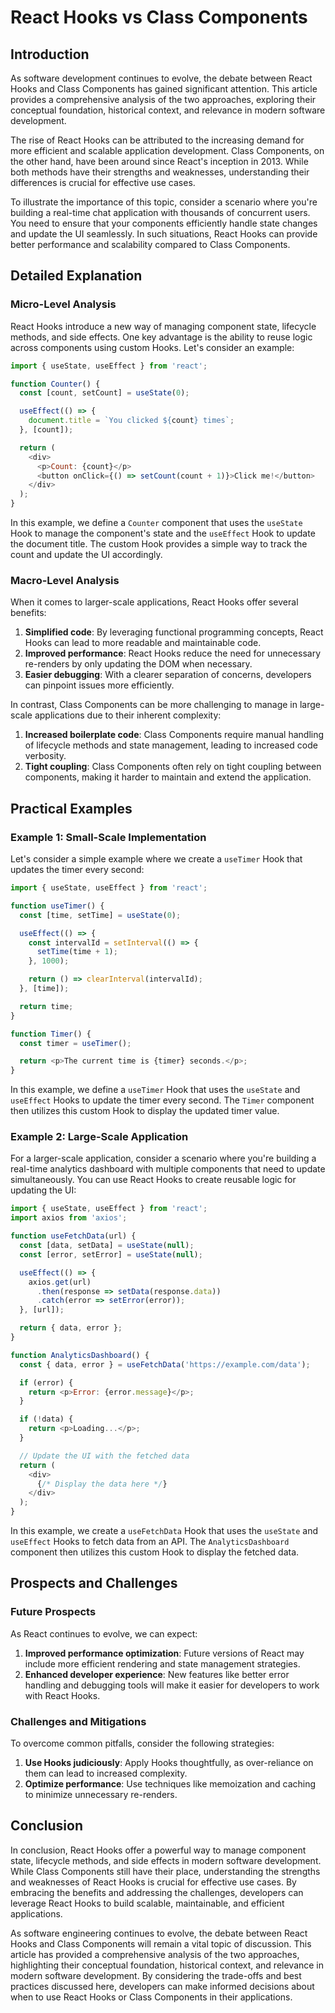 # React Hooks vs Class Components
## Introduction

As software development continues to evolve, the debate between React Hooks and Class Components has gained significant attention. This article provides a comprehensive analysis of the two approaches, exploring their conceptual foundation, historical context, and relevance in modern software development.

The rise of React Hooks can be attributed to the increasing demand for more efficient and scalable application development. Class Components, on the other hand, have been around since React's inception in 2013. While both methods have their strengths and weaknesses, understanding their differences is crucial for effective use cases.

To illustrate the importance of this topic, consider a scenario where you're building a real-time chat application with thousands of concurrent users. You need to ensure that your components efficiently handle state changes and update the UI seamlessly. In such situations, React Hooks can provide better performance and scalability compared to Class Components.

## Detailed Explanation

### Micro-Level Analysis

React Hooks introduce a new way of managing component state, lifecycle methods, and side effects. One key advantage is the ability to reuse logic across components using custom Hooks. Let's consider an example:

```javascript
import { useState, useEffect } from 'react';

function Counter() {
  const [count, setCount] = useState(0);

  useEffect(() => {
    document.title = `You clicked ${count} times`;
  }, [count]);

  return (
    <div>
      <p>Count: {count}</p>
      <button onClick={() => setCount(count + 1)}>Click me!</button>
    </div>
  );
}
```

In this example, we define a `Counter` component that uses the `useState` Hook to manage the component's state and the `useEffect` Hook to update the document title. The custom Hook provides a simple way to track the count and update the UI accordingly.

### Macro-Level Analysis

When it comes to larger-scale applications, React Hooks offer several benefits:

1. **Simplified code**: By leveraging functional programming concepts, React Hooks can lead to more readable and maintainable code.
2. **Improved performance**: React Hooks reduce the need for unnecessary re-renders by only updating the DOM when necessary.
3. **Easier debugging**: With a clearer separation of concerns, developers can pinpoint issues more efficiently.

In contrast, Class Components can be more challenging to manage in large-scale applications due to their inherent complexity:

1. **Increased boilerplate code**: Class Components require manual handling of lifecycle methods and state management, leading to increased code verbosity.
2. **Tight coupling**: Class Components often rely on tight coupling between components, making it harder to maintain and extend the application.

## Practical Examples

### Example 1: Small-Scale Implementation

Let's consider a simple example where we create a `useTimer` Hook that updates the timer every second:

```javascript
import { useState, useEffect } from 'react';

function useTimer() {
  const [time, setTime] = useState(0);

  useEffect(() => {
    const intervalId = setInterval(() => {
      setTime(time + 1);
    }, 1000);

    return () => clearInterval(intervalId);
  }, [time]);

  return time;
}

function Timer() {
  const timer = useTimer();

  return <p>The current time is {timer} seconds.</p>;
}
```

In this example, we define a `useTimer` Hook that uses the `useState` and `useEffect` Hooks to update the timer every second. The `Timer` component then utilizes this custom Hook to display the updated timer value.

### Example 2: Large-Scale Application

For a larger-scale application, consider a scenario where you're building a real-time analytics dashboard with multiple components that need to update simultaneously. You can use React Hooks to create reusable logic for updating the UI:

```javascript
import { useState, useEffect } from 'react';
import axios from 'axios';

function useFetchData(url) {
  const [data, setData] = useState(null);
  const [error, setError] = useState(null);

  useEffect(() => {
    axios.get(url)
      .then(response => setData(response.data))
      .catch(error => setError(error));
  }, [url]);

  return { data, error };
}

function AnalyticsDashboard() {
  const { data, error } = useFetchData('https://example.com/data');

  if (error) {
    return <p>Error: {error.message}</p>;
  }

  if (!data) {
    return <p>Loading...</p>;
  }

  // Update the UI with the fetched data
  return (
    <div>
      {/* Display the data here */}
    </div>
  );
}
```

In this example, we create a `useFetchData` Hook that uses the `useState` and `useEffect` Hooks to fetch data from an API. The `AnalyticsDashboard` component then utilizes this custom Hook to display the fetched data.

## Prospects and Challenges

### Future Prospects

As React continues to evolve, we can expect:

1. **Improved performance optimization**: Future versions of React may include more efficient rendering and state management strategies.
2. **Enhanced developer experience**: New features like better error handling and debugging tools will make it easier for developers to work with React Hooks.

### Challenges and Mitigations

To overcome common pitfalls, consider the following strategies:

1. **Use Hooks judiciously**: Apply Hooks thoughtfully, as over-reliance on them can lead to increased complexity.
2. **Optimize performance**: Use techniques like memoization and caching to minimize unnecessary re-renders.

## Conclusion

In conclusion, React Hooks offer a powerful way to manage component state, lifecycle methods, and side effects in modern software development. While Class Components still have their place, understanding the strengths and weaknesses of React Hooks is crucial for effective use cases. By embracing the benefits and addressing the challenges, developers can leverage React Hooks to build scalable, maintainable, and efficient applications.

As software engineering continues to evolve, the debate between React Hooks and Class Components will remain a vital topic of discussion. This article has provided a comprehensive analysis of the two approaches, highlighting their conceptual foundation, historical context, and relevance in modern software development. By considering the trade-offs and best practices discussed here, developers can make informed decisions about when to use React Hooks or Class Components in their applications.